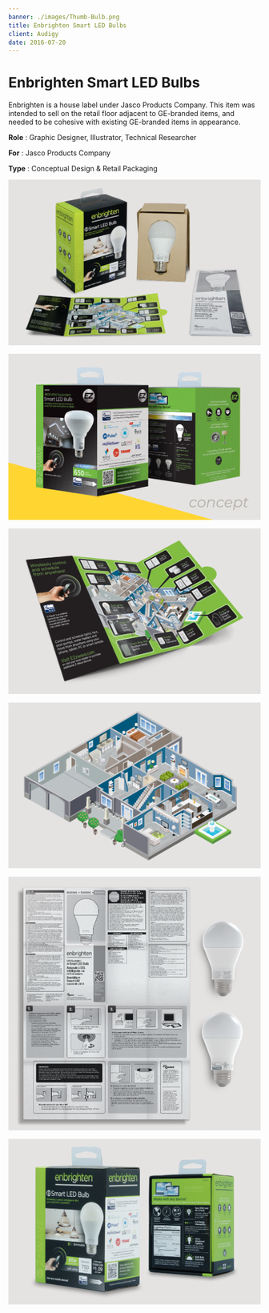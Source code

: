 ```yaml
---
banner: ./images/Thumb-Bulb.png
title: Enbrighten Smart LED Bulbs
client: Audigy
date: 2016-07-20
---
```


# Enbrighten Smart LED Bulbs

Enbrighten is a house label under Jasco Products Company. This item was intended to sell on the retail floor adjacent to GE-branded items, and needed to be cohesive with existing GE-branded items in appearance.

**Role**
: Graphic Designer, Illustrator, Technical Researcher

**For**
: Jasco Products Company

**Type**
: Conceptual Design & Retail Packaging

![](./images/Pieces-Bulb-01.png)

![](./images/Pieces-Bulb-02_Concept.png "Conceptual development")

![](./images/Pieces-Bulb-03.png "Trifold insert with original illustration")

![](./images/Pieces-Bulb-04_draw.png "Original illustration to depict the connected home")

![](./images/Pieces-Bulb-05_Big.png "Monochrome trilingual manual with technical illustrations")

![](./images/Pieces-Bulb-06.png "Retail product")

